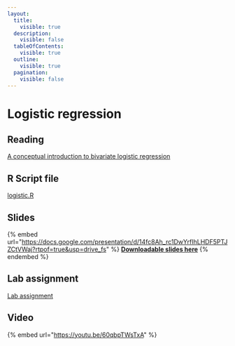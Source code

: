 ```yaml
---
layout:
  title:
    visible: true
  description:
    visible: false
  tableOfContents:
    visible: true
  outline:
    visible: true
  pagination:
    visible: false
---
```


# Logistic regression

## Reading

[A conceptual introduction to bivariate logistic regression](https://drive.google.com/file/d/1-SRjUuwh3\_Ts2d8v03wfZYaIXFxTdUiH/view?usp=sharing)

## R Script file

[logistic.R](https://drive.google.com/open?id=1qC4Rt2CXs6quJEtTtZxkhV27xHXWUJkD\&usp=drive\_fs)

## Slides

{% embed url="https://docs.google.com/presentation/d/14fc8Ah_rc1DwYrfIhLHDF5PTJZCtVWaj?rtpof=true&usp=drive_fs" %}
[**Downloadable slides here**](https://docs.google.com/presentation/d/14fc8Ah\_rc1DwYrfIhLHDF5PTJZCtVWaj?rtpof=true\&usp=drive\_fs)
{% endembed %}

## Lab assignment

[Lab assignment](https://docs.google.com/document/d/1Mxok-DRnKHmXHFXX1ueXCj2lSwRJfWU8/edit?usp=sharing\&ouid=100179871492576617561\&rtpof=true\&sd=true)

## Video

{% embed url="https://youtu.be/60qbpTWsTxA" %}
